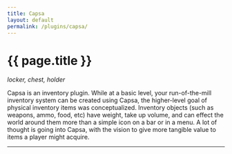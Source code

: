 ```yaml
---
title: Capsa
layout: default
permalink: /plugins/capsa/
---
```


<h1 class="fa-h1 capsa">{{ page.title }}</h1>

_locker, chest, holder_

Capsa is an inventory plugin. While at a basic level, your run-of-the-mill inventory system can be created using Capsa, the higher-level goal of physical inventory items was conceptualized. Inventory objects (such as weapons, ammo, food, etc) have weight, take up volume, and can effect the world around them more than a simple icon on a bar or in a menu. A lot of thought is going into Capsa, with the vision to give more tangible value to items a player might acquire.

-----
